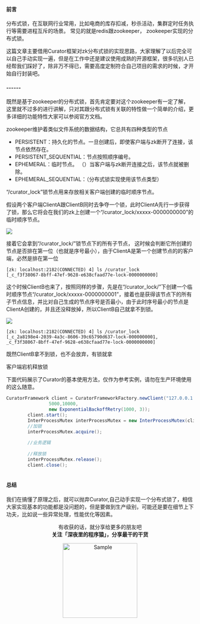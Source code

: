#### 前言
分布式锁，在互联网行业常用，比如电商的库存扣减，秒杀活动，集群定时任务执行等需要进程互斥的场景。
常见的就是redis跟zookeeper，
zookeeper实现的分布式锁。

这篇文章主要借用Curator框架对zk分布式锁的实现思路，大家理解了以后完全可以自己手动实现一遍，但是在工作中还是建议使用成熟的开源框架，很多坑别人已经帮我们踩好了，除非万不得已，需要高度定制符合自己项目的需求的时候，才开始自行封装吧。

#### ------

既然是基于zookeeper的分布式锁，首先肯定要对这个zookeeper有一定了解，这里就不过多的进行讲解，只对其跟分布式锁有关联的特性做一个简单的介绍，更多详细的功能特性大家可以参阅官方文档。

zookeeper维护着类似文件系统的数据结构，它总共有四种类型的节点

- PERSISTENT：持久化的节点。一旦创建后，即使客户端与zk断开了连接，该节点依然存在。
- PERSISTENT_SEQUENTIAL：节点按照顺序编号。
- EPHEMERAL：临时节点。   （）当客户端与zk断开连接之后，该节点就被删除。
- EPHEMERAL_SEQUENTIAL：（分布式锁实现使用该节点类型）


“/curator_lock”锁节点用来存放相关客户端创建的临时顺序节点。  

假设两个客户端ClientA跟ClientB同时去争夺一个锁，此时ClientA先行一步获得了锁，那么它将会在我们的zk上创建一个“/curator_lock/xxxxx-0000000000”的临时顺序节点。



![](https://user-gold-cdn.xitu.io/2019/4/9/16a0179744c07b57?w=703&h=273&f=png&s=17226)

接着它会拿到“/curator_lock/”锁节点下的所有子节点，
这时候会判断它所创建的节点是否排在第一位（也就是序号最小），由于ClientA是第一个创建节点的的客户端，必然是排在第一位

```
[zk: localhost:2182(CONNECTED) 4] ls /curator_lock
[_c_f3f38067-8bff-47ef-9628-e638cfaad77e-lock-0000000000]
```

这个时候ClientB也来了，按照同样的步骤，先是在“/curator_lock/”下创建一个临时顺序节点“/curator_lock/xxxxx-0000000001”，接着也是获得该节点下的所有子节点信息，并比对自己生成的节点序号是否最小，由于此时序号最小的节点是ClientA创建的，并且还没释放掉，所以ClientB自己就拿不到锁。


![](https://user-gold-cdn.xitu.io/2019/4/9/16a0180f94aab52f?w=704&h=325&f=png&s=20632)

```
[zk: localhost:2182(CONNECTED) 4] ls /curator_lock
[_c_2a8198e4-2039-4a3c-8606-39c65790d637-lock-0000000001,
_c_f3f38067-8bff-47ef-9628-e638cfaad77e-lock-0000000000]

```

既然ClientB拿不到锁，也不会放弃，有锁就拿




客户端宕机释放锁

下面代码展示了Curator的基本使用方法，仅作为参考实例，请勿在生产环境使用的这么随意。

```java
CuratorFramework client = CuratorFrameworkFactory.newClient("127.0.0.1:2182",
                5000,10000,
                new ExponentialBackoffRetry(1000, 3));
        client.start();
        InterProcessMutex interProcessMutex = new InterProcessMutex(client, "/curator_lock");
        //加锁
        interProcessMutex.acquire();
        
        //业务逻辑
        
        //释放锁
        interProcessMutex.release();
        client.close();
    
```


#### 总结

我们在搞懂了原理之后，就可以抛弃Curator,自己动手实现一个分布式锁了，相信大家实现基本的功能都是没问题的，但是要做到生产级别，可能还是要在细节上下功夫，比如说一些异常处理，性能优化等因素。


<p align="center">
有收获的话，就分享给更多的朋友吧<br/>
<b>关注「深夜里的程序猿」，分享最干的干货</b>
</p>
<p align="center">
<img src="/resource/qrcode.png" alt="Sample"  width="200" height="200">
</p>

